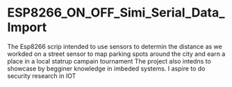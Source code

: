 # ESP8266_ON_OFF_Simi_Serial_Data_Import
The Esp8266 scrip intended to use sensors to determin the distance as we workded on a street sensor to map parking spots 
around the city and earn a place in a local statrup campain tournament
The project also intedns to showcase by begginer knowledge in imbeded systems. I aspire to do security research in IOT
